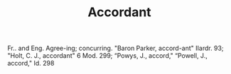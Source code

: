 ---
title: Accordant
letter: A
permalink: "/definitions/accordant.html"
body: Fr.. and Eng. Agree-ing; concurring. "Baron Parker, accord-ant" IIardr. 93;
  "Holt, C. J., accordant" 6 Mod. 299; “Powys, J., accord," “Powell, J., accord,"
  Id. 298
published_at: '2018-07-07'
source: Black's Law Dictionary
layout: post
---